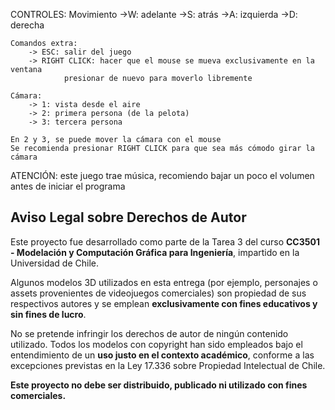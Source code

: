 CONTROLES:
	Movimiento
		->W: adelante
		->S: atrás
		->A: izquierda
		->D: derecha

	Comandos extra:
		-> ESC: salir del juego
		-> RIGHT CLICK: hacer que el mouse se mueva exclusivamente en la ventana
				presionar de nuevo para moverlo libremente

	Cámara:
		-> 1: vista desde el aire
		-> 2: primera persona (de la pelota)
		-> 3: tercera persona
	
	En 2 y 3, se puede mover la cámara con el mouse
	Se recomienda presionar RIGHT CLICK para que sea más cómodo girar la cámara

ATENCIÓN: este juego trae música, recomiendo bajar un poco el volumen antes de iniciar el programa


## Aviso Legal sobre Derechos de Autor ##

Este proyecto fue desarrollado como parte de la Tarea 3 del curso **CC3501 - Modelación y Computación Gráfica para Ingeniería**,
impartido en la Universidad de Chile.

Algunos modelos 3D utilizados en esta entrega (por ejemplo, personajes o assets provenientes de videojuegos comerciales) son
propiedad de sus respectivos autores y se emplean **exclusivamente con fines educativos y sin fines de lucro**. 

No se pretende infringir los derechos de autor de ningún contenido utilizado. Todos los modelos con copyright han sido
empleados bajo el entendimiento de un **uso justo en el contexto académico**, conforme a las excepciones previstas en la
Ley 17.336 sobre Propiedad Intelectual de Chile.

**Este proyecto no debe ser distribuido, publicado ni utilizado con fines comerciales.**
